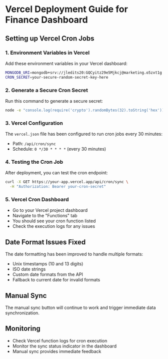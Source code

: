 # Vercel Deployment Guide for Finance Dashboard

## Setting up Vercel Cron Jobs

### 1. Environment Variables in Vercel
Add these environment variables in your Vercel dashboard:

```bash
MONGODB_URI=mongodb+srv://jledits20:GQCyitz29e5Mjkcj@marketing.o5zxt1g.mongodb.net/financeV1?retryWrites=true&w=majority&appName=marketing
CRON_SECRET=your-secure-random-secret-key-here
```

### 2. Generate a Secure Cron Secret
Run this command to generate a secure secret:
```bash
node -e "console.log(require('crypto').randomBytes(32).toString('hex'))"
```

### 3. Vercel Configuration
The `vercel.json` file has been configured to run cron jobs every 30 minutes:
- Path: `/api/cron/sync`
- Schedule: `0 */30 * * * *` (every 30 minutes)

### 4. Testing the Cron Job
After deployment, you can test the cron endpoint:
```bash
curl -X GET https://your-app.vercel.app/api/cron/sync \
  -H "Authorization: Bearer your-cron-secret"
```

### 5. Vercel Cron Dashboard
- Go to your Vercel project dashboard
- Navigate to the "Functions" tab
- You should see your cron function listed
- Check the execution logs for any issues

## Date Format Issues Fixed

The date formatting has been improved to handle multiple formats:
- Unix timestamps (10 and 13 digits)
- ISO date strings
- Custom date formats from the API
- Fallback to current date for invalid formats

## Manual Sync
The manual sync button will continue to work and trigger immediate data synchronization.

## Monitoring
- Check Vercel function logs for cron execution
- Monitor the sync status indicator in the dashboard
- Manual sync provides immediate feedback
